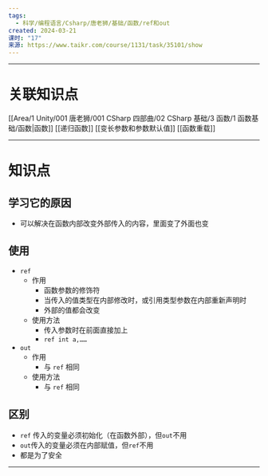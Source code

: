 ```yaml
---
tags:
  - 科学/编程语言/Csharp/唐老狮/基础/函数/ref和out
created: 2024-03-21
课时: "17"
来源: https://www.taikr.com/course/1131/task/35101/show
---
```


---
# 关联知识点

[[Area/1 Unity/001 唐老狮/001 CSharp 四部曲/02 CSharp 基础/3 函数/1 函数基础/函数|函数]] [[递归函数]] [[变长参数和参数默认值]] [[函数重载]] 

---
# 知识点

## 学习它的原因

- 可以解决在函数内部改变外部传入的内容，里面变了外面也变
## 使用

- `ref`
	- 作用
		- 函数参数的修饰符
		- 当传入的值类型在内部修改时，或引用类型参数在内部重新声明时
		- 外部的值都会改变
	- 使用方法
		- 传入参数时在前面直接加上
		- `ref int a,……`
- `out`
	- 作用
		- 与 `ref` 相同
	- 使用方法
		- 与 `ref` 相同
## 区别

- `ref` 传入的变量必须初始化（在函数外部），但`out`不用
- `out`传入的变量必须在内部赋值，但`ref`不用
- 都是为了安全

---
